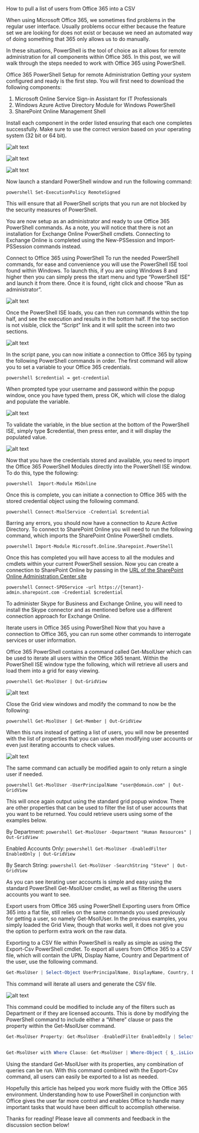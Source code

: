 How to pull a list of users from Office 365 into a CSVWhen using Microsoft Office 365, we sometimes find problems in the regular user interface. Usually problems occur either because the feature set we are looking for does not exist or because we need an automated way of doing something that 365 only allows us to do manually.In these situations, PowerShell is the tool of choice as it allows for remote administration for all components within Office 365. In this post, we will walk through the steps needed to work with Office 365 using PowerShell.Office 365 PowerShell Setup for remote AdministrationGetting your system configured and ready is the first step. You will first need to download the following components:1. Microsoft Online Service Sign-in Assistant for IT Professionals2. Windows Azure Active Directory Module for Windows PowerShell3. SharePoint Online Management ShellInstall each component in the order listed ensuring that each one completes successfully. Make sure to use the correct version based on your operating system (32 bit or 64 bit).![alt text](https://github.com/helloitsliam/assets/blob/master/images/pl-1/4923efc3-8217-4f02-9a8f-fcdbe5f193f5.png "Wizard Image One")![alt text](https://github.com/helloitsliam/assets/blob/master/images/pl-1/681fa419-84f2-4cb8-b73a-9e970d4cece1.png "Wizard Image Two")![alt text](https://github.com/helloitsliam/assets/blob/master/images/pl-1/0be4b2c7-a8be-40c9-a955-6fb65d711430.png "Wizard Image Three")Now launch a standard PowerShell window and run the following command:```powershell Set-ExecutionPolicy RemoteSigned ```This will ensure that all PowerShell scripts that you run are not blocked by the security measures of PowerShell.You are now setup as an administrator and ready to use Office 365 PowerShell commands. As a note, you will notice that there is not an installation for Exchange Online PowerShell cmdlets. Connecting to Exchange Online is completed using the New-PSSession and Import-PSSession commands instead.Connect to Office 365 using PowerShellTo run the needed PowerShell commands, for ease and convenience you will use the PowerShell ISE tool found within Windows. To launch this, if you are using Windows 8 and higher then you can simply press the start menu and type “PowerShell ISE” and launch it from there. Once it is found, right click and choose “Run as administrator”.![alt text](https://github.com/helloitsliam/assets/blob/master/images/pl-1/f9095f91-e635-4c48-894e-8251657e2860.png "")Once the PowerShell ISE loads, you can then run commands within the top half, and see the execution and results in the bottom half. If the top section is not visible, click the “Script” link and it will split the screen into two sections.![alt text](https://github.com/helloitsliam/assets/blob/master/images/pl-1/ca751d7a-1913-4f2e-a30d-0da2401c147c.png "")In the script pane, you can now initiate a connection to Office 365 by typing the following PowerShell commands in order. The first command will allow you to set a variable to your Office 365 credentials.```powershell $credential = get-credential ```When prompted type your username and password within the popup window, once you have typed them, press OK, which will close the dialog and populate the variable.![alt text](https://github.com/helloitsliam/assets/blob/master/images/pl-1/53acc76d-3e0e-4d42-883b-a9c172cd5021.png "")To validate the variable, in the blue section at the bottom of the PowerShell ISE, simply type $credential, then press enter, and it will display the populated value.![alt text](https://github.com/helloitsliam/assets/blob/master/images/pl-1/3e8d6301-2969-4b16-87a6-860cbf540f7a.png "")Now that you have the credentials stored and available, you need to import the Office 365 PowerShell Modules directly into the PowerShell ISE window. To do this, type the following:```powershell  Import-Module MSOnline ```Once this is complete, you can initiate a connection to Office 365 with the stored credential object using the following command.```powershell Connect-MsolService -Credential $credential ```Barring any errors, you should now have a connection to Azure Active Directory. To connect to SharePoint Online you will need to run the following command, which imports the SharePoint Online PowerShell cmdlets.```powershell Import-Module Microsoft.Online.Sharepoint.PowerShell ```Once this has completed you will have access to all the modules and cmdlets within your current PowerShell session. Now you can create a connection to SharePoint Online by passing in the [URL of the SharePoint Online Administration Center site](https://technet.microsoft.com/en-us/library/fp161392.aspx)```powershell Connect-SPOService -url https://{tenant}-admin.sharepoint.com -Credential $credential ```To administer Skype for Business and Exchange Online, you will need to install the Skype connector and as mentioned before use a different connection approach for Exchange Online.Iterate users in Office 365 using PowerShellNow that you have a connection to Office 365, you can run some other commands to interrogate services or user information.Office 365 PowerShell contains a command called Get-MsolUser which can be used to iterate all users within the Office 365 tenant. Within the PowerShell ISE window type the following, which will retrieve all users and load them into a grid for easy viewing.```powershell Get-MsolUser | Out-GridView ```![alt text](https://github.com/helloitsliam/assets/blob/master/images/pl-1/716801ca-10f7-432c-a0ff-8af883dd5718.png  "")Close the Grid view windows and modify the command to now be the following:```powershell Get-MsolUser | Get-Member | Out-GridView ```When this runs instead of getting a list of users, you will now be presented with the list of properties that you can use when modifying user accounts or even just iterating accounts to check values.![alt text](https://github.com/helloitsliam/assets/blob/master/images/pl-1/10c3c26-6fed-4e75-85da-8e182e3afe30.png  "")The same command can actually be modified again to only return a single user if needed.```powershell Get-MsolUser -UserPrincipalName "user@domain.com" | Out-GridView ```This will once again output using the standard grid popup window. There are other properties that can be used to filter the list of user accounts that you want to be returned. You could retrieve users using some of the examples below.By Department: ```powershell Get-MsolUser -Department "Human Resources" | Out-GridView ```Enabled Accounts Only: ```powershell Get-MsolUser -EnabledFilter EnabledOnly | Out-GridView ```By Search String: ```powershell Get-MsolUser -SearchString "Steve" | Out-GridView ```As you can see iterating user accounts is simple and easy using the standard PowerShell Get-MsolUser cmdlet, as well as filtering the users accounts you want to see.Export users from Office 365 using PowerShellExporting users from Office 365 into a flat file, still relies on the same commands you used previously for getting a user, so namely Get-MsolUser. In the previous examples, you simply loaded the Grid View, though that works well, it does not give you the option to perform extra work on the raw data.Exporting to a CSV file within PowerShell is really as simple as using the Export-Csv PowerShell cmdlet. To export all users from Office 365 to a CSV file, which will contain the UPN, Display Name, Country and Department of the user, use the following command.```powershellGet-MsolUser | Select-Object UserPrincipalName, DisplayName, Country, Department | Export-Csv c:\Export\Export-All-Users.csv```This command will iterate all users and generate the CSV file.![alt text](https://github.com/helloitsliam/assets/blob/master/images/pl-1/2eceb267-ce21-4208-9fc9-7b815bba362e.png  "")This command could be modified to include any of the filters such as Department or if they are licensed accounts. This is done by modifying the PowerShell command to include either a “Where” clause or pass the property within the Get-MsolUser command.```powershellGet-MsolUser Property: Get-MsolUser -EnabledFilter EnabledOnly | Select-Object UserPrincipalName, DisplayName, Country, Department | Export-Csv c:\Export\Property-Filter-Export-Enabled-Users.csvGet-MsolUser with Where Clause: Get-MsolUser | Where-Object { $_.isLicensed -eq “TRUE” } | Select-Object UserPrincipalName, DisplayName, Country, Department | Export-Csv c:\Export\Where-Clause-Export-Enabled-Users.csv```Using the standard Get-MsolUser with its properties, any combination of queries can be run. With this command combined with the Export-Csv command, all users can easily be exported to a list as needed.Hopefully this article has helped you work more fluidly with the Office 365 environment. Understanding how to use PowerShell in conjunction with Office gives the user far more control and enables Office to handle many important tasks that would have been difficult to accomplish otherwise.Thanks for reading! Please leave all comments and feedback in the discussion section below!